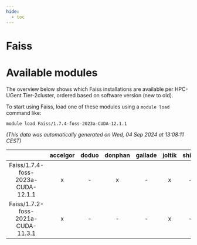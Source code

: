 ```yaml
---
hide:
  - toc
---
```


Faiss
=====

# Available modules


The overview below shows which Faiss installations are available per HPC-UGent Tier-2cluster, ordered based on software version (new to old).

To start using Faiss, load one of these modules using a `module load` command like:

```shell
module load Faiss/1.7.4-foss-2023a-CUDA-12.1.1
```

*(This data was automatically generated on Wed, 04 Sep 2024 at 13:08:11 CEST)*  

| |accelgor|doduo|donphan|gallade|joltik|shinx|skitty|
| :---: | :---: | :---: | :---: | :---: | :---: | :---: | :---: |
|Faiss/1.7.4-foss-2023a-CUDA-12.1.1|x|-|x|-|x|-|-|
|Faiss/1.7.2-foss-2021a-CUDA-11.3.1|x|-|-|-|x|-|-|
